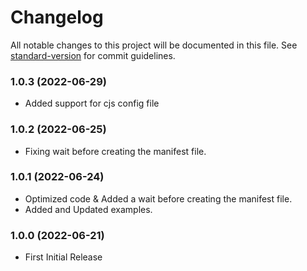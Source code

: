 # Changelog

All notable changes to this project will be documented in this file. See [standard-version](https://github.com/conventional-changelog/standard-version) for commit guidelines.

### 1.0.3 (2022-06-29)
- Added support for cjs config file

### 1.0.2 (2022-06-25)
- Fixing wait before creating the manifest file.
  
### 1.0.1 (2022-06-24)
- Optimized code & Added a wait before creating the manifest file.
- Added and Updated examples.

### 1.0.0 (2022-06-21)
- First Initial Release
